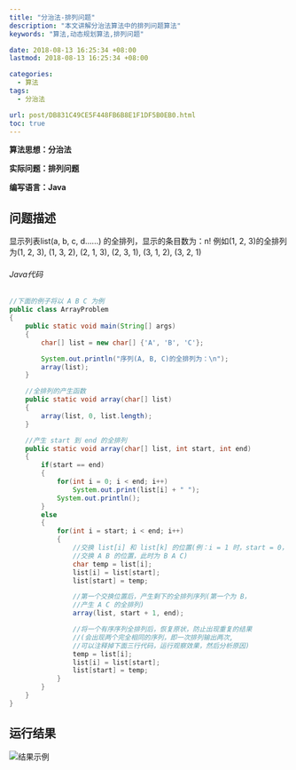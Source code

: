```yaml
---
title: "分治法-排列问题"
description: "本文讲解分治法算法中的排列问题算法"
keywords: "算法,动态规划算法,排列问题"

date: 2018-08-13 16:25:34 +08:00
lastmod: 2018-08-13 16:25:34 +08:00

categories:
  - 算法
tags:
  - 分治法

url: post/DB831C49CE5F448FB6B8E1F1DF5B0EB0.html
toc: true
---
```


**算法思想：分治法**

**实际问题：排列问题**

**编写语言：Java**

<!--More-->

## 问题描述

显示列表list(a, b, c, d......) 的全排列，显示的条目数为：n!
例如(1, 2, 3)的全排列为(1, 2, 3), (1, 3, 2), (2, 1, 3), (2, 3, 1), (3, 1, 2), (3, 2, 1)

###### Java代码

```Java
//下面的例子将以 A B C 为例
public class ArrayProblem
{
    public static void main(String[] args)
    {
        char[] list = new char[] {'A', 'B', 'C'};

        System.out.println("序列(A, B, C)的全排列为：\n");
        array(list);
    }

    //全排列的产生函数
    public static void array(char[] list)
    {
        array(list, 0, list.length);
    }

    //产生 start 到 end 的全排列
    public static void array(char[] list, int start, int end)
    {
        if(start == end)
        {
            for(int i = 0; i < end; i++)
                System.out.print(list[i] + " ");
            System.out.println();
        }
        else
        {
            for(int i = start; i < end; i++)
            {
                //交换 list[i] 和 list[k] 的位置(例：i = 1 时，start = 0，
                //交换 A B 的位置，此时为 B A C)
                char temp = list[i];
                list[i] = list[start];
                list[start] = temp;

                //第一个交换位置后，产生剩下的全排列序列(第一个为 B，
                //产生 A C 的全排列)
                array(list, start + 1, end);

                //将一个有序序列全排列后，恢复原状，防止出现重复的结果
                //(会出现两个完全相同的序列，即一次排列输出两次, 
                //可以注释掉下面三行代码，运行观察效果，然后分析原因)
                temp = list[i];
                list[i] = list[start];
                list[start] = temp;
            }
        }
    }
}
```

## 运行结果

![结果示例](/imgs/分治法-全排列问题.jpg)

